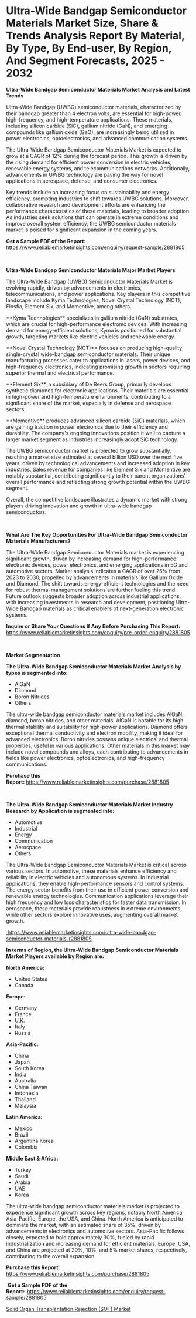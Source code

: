<p><h1>Ultra-Wide Bandgap Semiconductor Materials Market Size, Share & Trends Analysis Report By Material, By Type, By End-user, By Region, And Segment Forecasts, 2025 - 2032</h1></p><p><strong>Ultra-Wide Bandgap Semiconductor Materials Market Analysis and Latest Trends</strong></p>
<p><p>Ultra-Wide Bandgap (UWBG) semiconductor materials, characterized by their bandgap greater than 4 electron volts, are essential for high-power, high-frequency, and high-temperature applications. These materials, including silicon carbide (SiC), gallium nitride (GaN), and emerging compounds like gallium oxide (GaO), are increasingly being utilized in power electronics, optoelectronics, and advanced communication systems. </p><p>The Ultra-Wide Bandgap Semiconductor Materials Market is expected to grow at a CAGR of 12% during the forecast period. This growth is driven by the rising demand for efficient power conversion in electric vehicles, renewable energy systems, and telecommunications networks. Additionally, advancements in UWBG technology are paving the way for novel applications in aerospace, defense, and consumer electronics. </p><p>Key trends include an increasing focus on sustainability and energy efficiency, prompting industries to shift towards UWBG solutions. Moreover, collaborative research and development efforts are enhancing the performance characteristics of these materials, leading to broader adoption. As industries seek solutions that can operate in extreme conditions and improve overall system efficiency, the UWBG semiconductor materials market is poised for significant expansion in the coming years.</p></p>
<p><strong>Get a Sample PDF of the Report:&nbsp;</strong> <a href="https://www.reliablemarketinsights.com/enquiry/request-sample/2881805?utm_campaign=2183&utm_medium=2&utm_source=Github&utm_content=ia&utm_term=12032025&utm_id=ultra-wide-bandgap-semiconductor-materials">https://www.reliablemarketinsights.com/enquiry/request-sample/2881805</a></p>
<p>&nbsp;</p>
<p><strong>Ultra-Wide Bandgap Semiconductor Materials Major Market Players</strong></p>
<p><p>The Ultra-Wide Bandgap (UWBG) Semiconductor Materials Market is evolving rapidly, driven by advancements in electronics, telecommunications, and power applications. Key players in this competitive landscape include Kyma Technologies, Novel Crystal Technology (NCT), Flosfia, Element Six, and Momentive, among others.</p><p>**Kyma Technologies** specializes in gallium nitride (GaN) substrates, which are crucial for high-performance electronic devices. With increasing demand for energy-efficient solutions, Kyma is positioned for substantial growth, targeting markets like electric vehicles and renewable energy.</p><p>**Novel Crystal Technology (NCT)** focuses on producing high-quality single-crystal wide-bandgap semiconductor materials. Their unique manufacturing processes cater to applications in lasers, power devices, and high-frequency electronics, indicating promising growth in sectors requiring superior thermal and electrical performance.</p><p>**Element Six**, a subsidiary of De Beers Group, primarily develops synthetic diamonds for electronic applications. Their materials are essential in high-power and high-temperature environments, contributing to a significant share of the market, especially in defense and aerospace sectors.</p><p>**Momentive** produces advanced silicon carbide (SiC) materials, which are gaining traction in power electronics due to their efficiency and durability. The company's ongoing innovations position it well to capture a larger market segment as industries increasingly adopt SiC technology.</p><p>The UWBG semiconductor market is projected to grow substantially, reaching a market size estimated at several billion USD over the next five years, driven by technological advancements and increased adoption in key industries. Sales revenue for companies like Element Six and Momentive are notably substantial, contributing significantly to their parent organizations' overall performance and reflecting strong growth potential within the UWBG segment. </p><p>Overall, the competitive landscape illustrates a dynamic market with strong players driving innovation and growth in ultra-wide bandgap semiconductors.</p></p>
<p>&nbsp;</p>
<p><strong>What Are The Key Opportunities For Ultra-Wide Bandgap Semiconductor Materials Manufacturers?</strong></p>
<p><p>The Ultra-Wide Bandgap Semiconductor Materials market is experiencing significant growth, driven by increasing demand for high-performance electronic devices, power electronics, and emerging applications in 5G and automotive sectors. Market analysis indicates a CAGR of over 25% from 2023 to 2030, propelled by advancements in materials like Gallium Oxide and Diamond. The shift towards energy-efficient technologies and the need for robust thermal management solutions are further fueling this trend. Future outlook suggests broader adoption across industrial applications, with increasing investments in research and development, positioning Ultra-Wide Bandgap materials as critical enablers of next-generation electronic systems.</p></p>
<p><strong>Inquire or Share Your Questions If Any Before Purchasing This Report:</strong> <a href="https://www.reliablemarketinsights.com/enquiry/pre-order-enquiry/2881805?utm_campaign=2183&utm_medium=2&utm_source=Github&utm_content=ia&utm_term=12032025&utm_id=ultra-wide-bandgap-semiconductor-materials">https://www.reliablemarketinsights.com/enquiry/pre-order-enquiry/2881805</a></p>
<p>&nbsp;</p>
<p><strong>Market Segmentation</strong></p>
<p><strong>The Ultra-Wide Bandgap Semiconductor Materials Market Analysis by types is segmented into:</strong></p>
<p><ul><li>AlGaN</li><li>Diamond</li><li>Boron Nitrides</li><li>Others</li></ul></p>
<p><p>The ultra-wide bandgap semiconductor materials market includes AlGaN, diamond, boron nitrides, and other materials. AlGaN is notable for its high thermal stability and suitability for high-power applications. Diamond offers exceptional thermal conductivity and electron mobility, making it ideal for advanced electronics. Boron nitrides possess unique electrical and thermal properties, useful in various applications. Other materials in this market may include novel compounds and alloys, each contributing to advancements in fields like power electronics, optoelectronics, and high-frequency communications.</p></p>
<p><strong>Purchase this Report:&nbsp;</strong><a href="https://www.reliablemarketinsights.com/purchase/2881805?utm_campaign=2183&utm_medium=2&utm_source=Github&utm_content=ia&utm_term=12032025&utm_id=ultra-wide-bandgap-semiconductor-materials">https://www.reliablemarketinsights.com/purchase/2881805</a></p>
<p>&nbsp;</p>
<p><strong>The Ultra-Wide Bandgap Semiconductor Materials Market Industry Research by Application is segmented into:</strong></p>
<p><ul><li>Automotive</li><li>Industrial</li><li>Energy</li><li>Communication</li><li>Aerospace</li><li>Others</li></ul></p>
<p><p>The Ultra-Wide Bandgap Semiconductor Materials Market is critical across various sectors. In automotive, these materials enhance efficiency and reliability in electric vehicles and autonomous systems. In industrial applications, they enable high-performance sensors and control systems. The energy sector benefits from their use in efficient power conversion and renewable energy technologies. Communication applications leverage their high frequency and low loss characteristics for faster data transmission. In aerospace, these materials provide robustness in extreme environments, while other sectors explore innovative uses, augmenting overall market growth.</p></p>
<p><a href="https://www.reliablemarketinsights.com/ultra-wide-bandgap-semiconductor-materials-r2881805?utm_campaign=2183&utm_medium=2&utm_source=Github&utm_content=ia&utm_term=12032025&utm_id=ultra-wide-bandgap-semiconductor-materials">&nbsp;https://www.reliablemarketinsights.com/ultra-wide-bandgap-semiconductor-materials-r2881805</a></p>
<p><strong>In terms of Region, the Ultra-Wide Bandgap Semiconductor Materials Market Players available by Region are:</strong></p>
<p>
    <p> <strong> North America: </strong>
        <ul>
            <li>United States</li>
            <li>Canada</li>
        </ul>
        </p> 
    <p> <strong> Europe: </strong>
        <ul>
            <li>Germany</li>
            <li>France</li>
            <li>U.K.</li>
            <li>Italy</li>
            <li>Russia</li>
        </ul>
        </p> 
    <p> <strong> Asia-Pacific: </strong>
        <ul>
            <li>China</li>
            <li>Japan</li>
            <li>South Korea</li>
            <li>India</li>
            <li>Australia</li>
            <li>China Taiwan</li>
            <li>Indonesia</li>
            <li>Thailand</li>
            <li>Malaysia</li>
        </ul>
        </p> 
    <p> <strong> Latin America: </strong>
        <ul>
            <li>Mexico</li>
            <li>Brazil</li>
            <li>Argentina Korea</li>
            <li>Colombia</li>
        </ul>
        </p> 
    <p> <strong> Middle East & Africa: </strong>
        <ul>
            <li>Turkey</li>
            <li>Saudi</li>
            <li>Arabia</li>
            <li>UAE</li>
            <li>Korea</li>
        </ul>
    </p>
    </p>
<p><p>The ultra-wide bandgap semiconductor materials market is projected to experience significant growth across key regions, notably North America, Asia-Pacific, Europe, the USA, and China. North America is anticipated to dominate the market, with an estimated share of 35%, driven by advancements in electronics and automotive sectors. Asia-Pacific follows closely, expected to hold approximately 30%, fueled by rapid industrialization and increasing demand for efficient materials. Europe, USA, and China are projected at 20%, 10%, and 5% market shares, respectively, contributing to the overall expansion.</p></p>
<p><strong>Purchase this Report: </strong><a href="https://www.reliablemarketinsights.com/purchase/2881805?utm_campaign=2183&utm_medium=2&utm_source=Github&utm_content=ia&utm_term=12032025&utm_id=ultra-wide-bandgap-semiconductor-materials">https://www.reliablemarketinsights.com/purchase/2881805</a></p>
<p>&nbsp;<strong>Get a Sample PDF of the Report:&nbsp;&nbsp;</strong><a href="https://www.reliablemarketinsights.com/enquiry/request-sample/2881805?utm_campaign=2183&utm_medium=2&utm_source=Github&utm_content=ia&utm_term=12032025&utm_id=ultra-wide-bandgap-semiconductor-materials">https://www.reliablemarketinsights.com/enquiry/request-sample/2881805</a></p>
<p><strong></strong></p>
<p><p><a href="https://github.com/SanjidaKhan901/Market-Research-Report-List-1/blob/main/solid-organ-transplantation-rejection-sot-market.md?utm_campaign=2183&utm_medium=2&utm_source=Github&utm_content=ia&utm_term=12032025&utm_id=ultra-wide-bandgap-semiconductor-materials">Solid Organ Transplantation Rejection (SOT) Market</a></p></p>